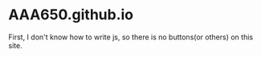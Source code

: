 # AAA650.github.io
First, I don't know how to write js, so there is no buttons(or others) on this site.
